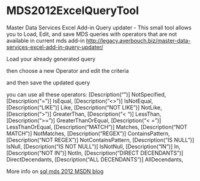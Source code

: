 # MDS2012ExcelQueryTool
Master Data Services Excel Add-in Query updater - This small tool allows you to Load, Edit, and save MDS queries with operators that are not available in current mds add-in
<a href="http://legacy.averbouch.biz/master-data-services-excel-add-in-query-updater/" target="_blank">http://legacy.averbouch.biz/master-data-services-excel-add-in-query-updater/</a>

Load your already generated query

then choose a new Operator and edit the criteria

and then save the updated query

you can use all these operators:
[Description(“”)] NotSpecified,
[Description(“=”)] IsEqual,
[Description(“<>”)] IsNotEqual,
[Description(“LIKE”)] Like,
[Description(“NOT LIKE”)] NotLike,
[Description(“>”)] GreaterThan,
[Description(“< “)] LessThan, [Description(“>=”)] GreaterThanOrEqual,
[Description(“< =”)] LessThanOrEqual,
[Description(“MATCH”)] Matches,
[Description(“NOT MATCH”)] NotMatches,
[Description(“REGEX”)] ContainsPattern,
[Description(“NOT REGEX”)] NotContainsPattern,
[Description(“IS NULL”)] IsNull,
[Description(“IS NOT NULL”)] IsNotNull,
[Description(“IN”)] In,
[Description(“NOT IN”)] NotIn,
[Description(“DIRECT DECENDANTS”)] DirectDecendants,
[Description(“ALL DECENDANTS”)] AllDecendants,

More info on <a href="http://social.msdn.microsoft.com/Forums/en-US/sqlmds/thread/fdb64488-a459-43c0-be96-08344c70fbc9" target="_blank">sql mds 2012 MSDN blog</a>
